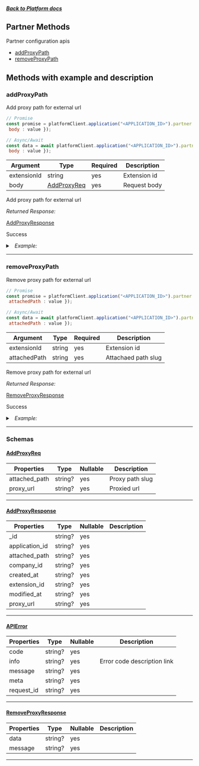




##### [Back to Platform docs](./README.md)

## Partner Methods
Partner configuration apis

* [addProxyPath](#addproxypath)
* [removeProxyPath](#removeproxypath)



## Methods with example and description




### addProxyPath
Add proxy path for external url



```javascript
// Promise
const promise = platformClient.application("<APPLICATION_ID>").partner.addProxyPath({  extensionId : value,
 body : value });

// Async/Await
const data = await platformClient.application("<APPLICATION_ID>").partner.addProxyPath({  extensionId : value,
 body : value });
```





| Argument  |  Type  | Required | Description |
| --------- | -----  | -------- | ----------- | 
| extensionId | string | yes | Extension id |  
| body | [AddProxyReq](#AddProxyReq) | yes | Request body |


Add proxy path for external url

*Returned Response:*




[AddProxyResponse](#AddProxyResponse)

Success




<details>
<summary><i>&nbsp; Example:</i></summary>

```json
{
  "_id": "607406b8a472cd527303692f",
  "attached_path": "test",
  "proxy_url": "https://www.abc.com",
  "company_id": "1",
  "application_id": "000000000000000000000004",
  "extension_id": "6073280be899ea5b1150fd9d",
  "created_at": "2021-04-12T08:37:12.077Z",
  "modified_at": "2021-04-12T08:37:12.077Z"
}
```
</details>









---


### removeProxyPath
Remove proxy path for external url



```javascript
// Promise
const promise = platformClient.application("<APPLICATION_ID>").partner.removeProxyPath({  extensionId : value,
 attachedPath : value });

// Async/Await
const data = await platformClient.application("<APPLICATION_ID>").partner.removeProxyPath({  extensionId : value,
 attachedPath : value });
```





| Argument  |  Type  | Required | Description |
| --------- | -----  | -------- | ----------- | 
| extensionId | string | yes | Extension id |   
| attachedPath | string | yes | Attachaed path slug |  



Remove proxy path for external url

*Returned Response:*




[RemoveProxyResponse](#RemoveProxyResponse)

Success




<details>
<summary><i>&nbsp; Example:</i></summary>

```json
{
  "message": "Proxy URL deleted",
  "data": {
    "_id": "607406b8a472cd527303692f",
    "attached_path": "test",
    "proxy_url": "https://www.abc.com",
    "company_id": "1",
    "application_id": "000000000000000000000004",
    "extension_id": "6073280be899ea5b1150fd9d",
    "created_at": "2021-04-12T08:37:12.077Z",
    "modified_at": "2021-04-12T08:37:12.077Z"
  }
}
```
</details>









---



### Schemas


#### [AddProxyReq](#AddProxyReq)

 | Properties | Type | Nullable | Description |
 | ---------- | ---- | -------- | ----------- |
 | attached_path | string? |  yes  | Proxy path slug |
 | proxy_url | string? |  yes  | Proxied url |
 

---

#### [AddProxyResponse](#AddProxyResponse)

 | Properties | Type | Nullable | Description |
 | ---------- | ---- | -------- | ----------- |
 | _id | string? |  yes  |  |
 | application_id | string? |  yes  |  |
 | attached_path | string? |  yes  |  |
 | company_id | string? |  yes  |  |
 | created_at | string? |  yes  |  |
 | extension_id | string? |  yes  |  |
 | modified_at | string? |  yes  |  |
 | proxy_url | string? |  yes  |  |
 

---

#### [APIError](#APIError)

 | Properties | Type | Nullable | Description |
 | ---------- | ---- | -------- | ----------- |
 | code | string? |  yes  |  |
 | info | string? |  yes  | Error code description link |
 | message | string? |  yes  |  |
 | meta | string? |  yes  |  |
 | request_id | string? |  yes  |  |
 

---

#### [RemoveProxyResponse](#RemoveProxyResponse)

 | Properties | Type | Nullable | Description |
 | ---------- | ---- | -------- | ----------- |
 | data | string? |  yes  |  |
 | message | string? |  yes  |  |
 

---





